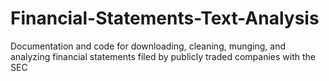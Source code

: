 # Financial-Statements-Text-Analysis
Documentation and code for downloading, cleaning, munging, and analyzing financial statements filed by publicly traded companies with the SEC
